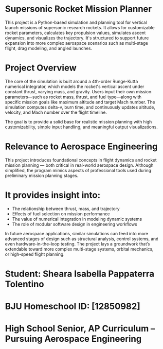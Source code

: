 # Supersonic Rocket Mission Planner

This project is a Python-based simulation and planning tool for vertical launch missions of supersonic research rockets. It allows for customizable rocket parameters, calculates key propulsion values, simulates ascent dynamics, and visualizes the trajectory. It's structured to support future expansion into more complex aerospace scenarios such as multi-stage flight, drag modeling, and angled launches.

# Project Overview

The core of the simulation is built around a 4th-order Runge-Kutta numerical integrator, which models the rocket's vertical ascent under constant thrust, varying mass, and gravity. Users input their own mission parameters—such as rocket mass, thrust, and fuel type—along with specific mission goals like maximum altitude and target Mach number. The simulation computes delta-v, burn time, and continuously updates altitude, velocity, and Mach number over the flight timeline.

The goal is to provide a solid base for realistic mission planning with high customizability, simple input handling, and meaningful output visualizations.

# Relevance to Aerospace Engineering
This project introduces foundational concepts in flight dynamics and rocket mission planning — both critical in real-world aerospace design. Although simplified, the program mimics aspects of professional tools used during preliminary mission planning stages.

# It provides insight into:

- The relationship between thrust, mass, and trajectory
- Effects of fuel selection on mission performance
- The value of numerical integration in modeling dynamic systems
- The role of modular software design in engineering workflows

In future aerospace applications, similar simulations can feed into more advanced stages of design such as structural analysis, control systems, and even hardware-in-the-loop testing. The project lays a groundwork that’s extendable toward more complex multi-stage systems, orbital mechanics, or high-speed flight planning.


# Student: Sheara Isabella Pappaterra Tolentino
# BJU Homeschool ID: [12850982]
# High School Senior, AP Curriculum – Pursuing Aerospace Engineering 
